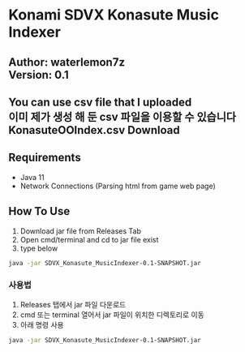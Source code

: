 # Konami SDVX Konasute Music Indexer
Author: waterlemon7z   
Version: 0.1   
---
You can use csv file that I uploaded   
이미 제가 생성 해 둔 csv 파일을 이용할 수 있습니다   
KonasuteOOIndex.csv Download
---
## Requirements
- Java 11
- Network Connections (Parsing html from game web page)
## How To Use
1. Download jar file from Releases Tab
2. Open cmd/terminal and cd to jar file exist
3. type below
```bash
java -jar SDVX_Konasute_MusicIndexer-0.1-SNAPSHOT.jar
```
### 사용법
1. Releases 탭에서 jar 파일 다운로드
2. cmd 또는 terminal 열어서 jar 파일이 위치한 디렉토리로 이동
3. 아래 명령 사용
```bash
java -jar SDVX_Konasute_MusicIndexer-0.1-SNAPSHOT.jar
```